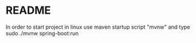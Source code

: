 # README #

In order to start project in linux use maven startup script "mvnw" and type sudo ./mvnw spring-boot:run
